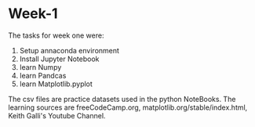 # Week-1
The tasks for week one were:
1. Setup annaconda environment
2. Install Jupyter Notebook
3. learn Numpy
4. learn Pandcas
5. learn Matplotlib.pyplot

The csv files are practice datasets used in the python NoteBooks.
The learning sources are freeCodeCamp.org, matplotlib.org/stable/index.html, Keith Galli's Youtube Channel.
